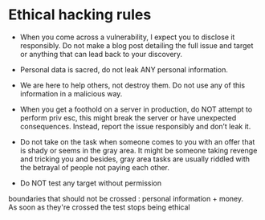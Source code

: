 # Ethical hacking rules

- When you come across a vulnerability, I expect you to disclose it responsibly. Do not make a blog post detailing the full issue and target or anything that can lead back to your discovery.

- Personal data is sacred, do not leak ANY personal information.

- We are here to help others, not destroy them. Do not use any of this information in a malicious way.

- When you get a foothold on a server in production, do NOT attempt to perform priv esc, this might break the server or have unexpected consequences. Instead, report the issue responsibly and don’t leak it.

- Do not take on the task when someone comes to you with an offer that is shady or seems in the gray area. It might be someone taking revenge and tricking you and besides, gray area tasks are usually riddled with the betrayal of people not paying each other.

- Do NOT test any target without permission

boundaries that should not be crossed : personal information + money.  
As soon as they're crossed the test stops being ethical

